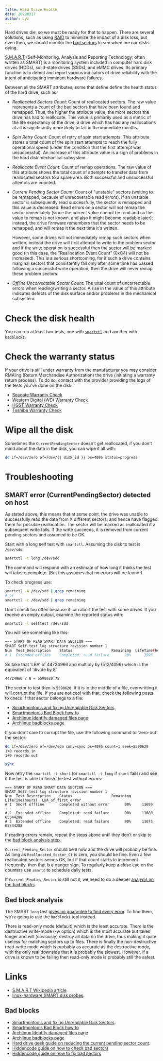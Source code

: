 ```yaml
---
title: Hard Drive Health
date: 20200317
author: Lyz
---
```


Hard drives die, so we must be ready for that to happen. There are several
solutions, such as using [RAID](https://en.wikipedia.org/wiki/RAID) to minimize
the impact of a disk loss, but even then, we should monitor the [bad
sectors](https://en.wikipedia.org/wiki/Bad_sector) to see when are our disks
dying.

[S.M.A.R.T](https://en.wikipedia.org/wiki/S.M.A.R.T.) (Self-Monitoring, Analysis
and Reporting Technology; often written as SMART) is a monitoring system
included in computer hard disk drives (HDDs), solid-state drives (SSDs), and
eMMC drives. Its primary function is to detect and report various indicators of
drive reliability with the intent of anticipating imminent hardware failures.

Between all the SMART attributes, some that define define the health status of the
hard drive, such as:

* *Reallocated Sectors Count*:  Count of reallocated sectors. The raw value
  represents a count of the bad sectors that have been found and remapped.
  Thus, the higher the attribute value, the more sectors the drive has had to
  reallocate. This value is primarily used as a metric of the life expectancy of
  the drive; a drive which has had any reallocations at all is significantly
  more likely to fail in the immediate months.
* *Spin Retry Count*: Count of retry of spin start attempts. This attribute
  stores a total count of the spin start attempts to reach the fully operational
  speed (under the condition that the first attempt was unsuccessful). An
  increase of this attribute value is a sign of problems in the hard disk
  mechanical subsystem.
* *Reallocate Event Count*: Count of remap operations. The raw value of this
  attribute shows the total count of attempts to transfer data from reallocated
  sectors to a spare area. Both successful and unsuccessful attempts are
  counted.
* *Current Pending Sector Count*: Count of "unstable" sectors (waiting to be
    remapped, because of unrecoverable read errors). If an unstable sector is
    subsequently read successfully, the sector is remapped and this value is
    decreased. Read errors on a sector will not remap the sector immediately
    (since the correct value cannot be read and so the value to remap is not
    known, and also it might become readable later); instead, the drive
    firmware remembers that the sector needs to be remapped, and will remap it
    the next time it's written.

    However, some drives will not immediately remap such sectors when written;
    instead the drive will first attempt to write to the problem sector and if
    the write operation is successful then the sector will be marked good (in
    this case, the "Reallocation Event Count" (0xC4) will not be increased).
    This is a serious shortcoming, for if such a drive contains marginal sectors
    that consistently fail only after some time has passed following
    a successful write operation, then the drive will never remap these problem
    sectors.
* *Offline Uncorrectable Sector Count*: The total count of uncorrectable errors
  when reading/writing a sector. A rise in the value of this attribute indicates
  defects of the disk surface and/or problems in the mechanical subsystem.

# Check the disk health

You can run at least two tests, one with [`smartctl`](smartctl.md) and another with [`badblocks`](badblocks.md).

# Check the warranty status

If your drive is still under warranty from the manufacturer you
may consider RMA’ing (Return Merchandise Authorization) the drive (initiating a warranty return process). To do so, contact with the provider providing the logs of the tests you've done on the disk.


* [Seagate Warranty Check](http://support.seagate.com/customer/en-US/warranty_validation.jsp)
* [Western Digital (WD) Warranty Check](https://support.wdc.com/warranty/warrantystatus.aspx?lang=en)
* [HGST Warranty Check](http://www1.hgst.com/warranty/index_gtech_serial.do)
* [Toshiba Warranty Check](https://support.toshiba.com/warranty)

# Wipe all the disk

Sometimes the `CurrentPendingSector` doesn't get reallocated, if you don't mind
about the data in the disk, you can wipe it all with:

```bash
dd if=/dev/zero of=/dev/{{ disk_id }} bs=4096 status=progress
```

# Troubleshooting

## SMART error (CurrentPendingSector) detected on host

As stated above, this means that at some point, the drive was unable to
successfully read the data from X different sectors, and hence have flagged them
for possible reallocation. The sector will be marked as reallocated if
a subsequent write fails. If the write succeeds, it is removed from current
pending sectors and assumed to be OK.

Start with a long self test with `smartctl`. Assuming the disk to test is
`/dev/sdd`:

```bash
smartctl -t long /dev/sdd
```

The command will respond with an estimate of how long it thinks the test will
take to complete.  (But this assumes that no errors will be found!)

To check progress use:

```bash
smartctl -A /dev/sdd | grep remaining
# or
smartctl -c /dev/sdd | grep remaining
```

Don't check too often because it can abort the test with some drives. If you
receive an empty output, examine the reported status with:

```bash
smartctl -l selftest /dev/sdd
```

You will see something like this:

```bash
=== START OF READ SMART DATA SECTION ===
SMART Self-test log structure revision number 1
Num  Test_Description    Status                  Remaining  LifeTime(hours)  LBA_of_first_error
# 1  Extended offline    Completed: read failure       20%      1596         44724966
```

So take that 'LBA' of 44724966 and multiply by (512/4096) which is the
equivalent of 'divide by 8'

```bash
44724966 / 8 = 5590620.75
```

The sector to test then is `5590620`. If it is in the middle of a file,
overwritting it will corrupt the file. If you are not cool with that, check the
following posts to check if that sector belongs to a file:

* [Smartmontools and fixing Unreadable Disk
    Sectors](https://nwsmith.blogspot.com/2007/08/smartmontools-and-fixing-unreadable.html).
* [Smartmontools Bad Block how to](https://www.smartmontools.org/wiki/BadBlockHowto)
* [Archlinux Identify damaged files page](https://wiki.archlinux.org/index.php/Identify_damaged_files)
* [Archlinux badblocks page](https://wiki.archlinux.org/index.php/Badblocks)

If you don't care to corrupt the file, use the following command to 'zero-out'
the sector:

```bash
dd if=/dev/zero of=/dev/sda conv=sync bs=4096 count=1 seek=5590620
1+0 records in
1+0 records out

sync
```

Now retry the `smartctl -t short` (or `smartctl -t long` if `short` fails) and
see if the test is able to finish the test without errors:

```
=== START OF READ SMART DATA SECTION ===
SMART Self-test log structure revision number 1
Num  Test_Description    Status                  Remaining  LifeTime(hours)  LBA_of_first_error
# 1  Short offline       Completed without error       00%     11699         -
# 2  Extended offline    Completed: read failure       90%     11680         65344288
# 3  Extended offline    Completed: read failure       90%     11675         65344288
```

If reading errors remain, repeat the steps above until they don't or skip to the
[bad block analysis step](#bad-block-analysis).

`Current_Pending_Sector` should be `0` now and the drive will probably be fine.
As long as `Reallocated_Sector_Ct` is zero, you should be fine. Even a few
reallocated sectors seems OK, but if that count starts to increment frequently,
then that is a danger sign. To regularly keep a close eye on the counters use
`smartd` to schedule daily tests.

If `Current_Pending_Sector` is still not `0`, we need to do a deeper [analysis on
the bad blocks](#bad-block-analysis).

## Bad block analysis

The SMART `long` test [gives no guarantee to find every
error](https://www.linuxquestions.org/questions/linux-hardware-18/smartd-currently-unreadable-pending-sectors-errors-4175659756/).
To find them, we're going to use the `badblocks` tool instead.

There is read-only mode (default) which is the least accurate. There is the
destructive write-mode (-w option) which is the most accurate but takes longer
and will (obviously) destroy all data on the drive, thus making it quite useless
for matching sectors up to files. There is finally the non-destructive
read-write mode which is probably as accurate as the destructive mode, with the
only real downside that it is probably the slowest. However, if a drive is known
to be failing then read-only mode is probably still the safest.

# Links

* [S.M.A.R.T Wikipedia article](https://en.wikipedia.org/wiki/S.M.A.R.T.).
* [linux-hardware SMART disk probes](https://github.com/linuxhw/SMART).

## Bad blocks

* [Smartmontools and fixing Unreadable Disk
    Sectors](https://nwsmith.blogspot.com/2007/08/smartmontools-and-fixing-unreadable.html).
* [Smartmontools Bad Block how to](https://www.smartmontools.org/wiki/BadBlockHowto)
* [Archlinux Identify damaged files page](https://wiki.archlinux.org/index.php/Identify_damaged_files)
* [Archlinux badblocks page](https://wiki.archlinux.org/index.php/Badblocks)
* [Hard drive geek guide on reducing the current pending sector
    count](https://harddrivegeek.com/current-pending-sector-count/).
* [Hiddencode guide on how to check bad sectors](https://hiddenc0de.wordpress.com/2015/06/12/how-to-check-bad-sectors-or-bad-blocks-on-hard-disk-in-linux/)
* [Hiddencode guide on how to fix bad sectors](https://hiddenc0de.wordpress.com/2015/06/12/how-to-fix-bad-sectors-or-bad-blocks-on-hard-disk/)
